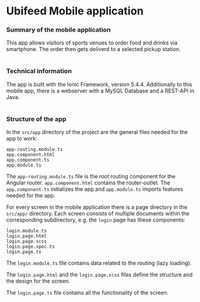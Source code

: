 # Ubifeed Mobile application

### Summary of the mobile application

This app allows visitors of sports venues to order food and drinks via smartphone. The order then gets deliverd to a selected pickup station.
<br><br>

### Technical information

The app is built with the Ionic Framework, version 5.4.4. Additionally to this mobile app, there is a webserver with a MySQL Database and a REST-API in Java.
<br><br>

### Structure of the app

In the `src/app` directory of the project are the general files needed for the app to work:

```
app-routing.module.ts
app.component.html
app.component.ts
app.module.ts
```

The `app-routing.module.ts` file is the root routing component for the Angular router.
`app.component.html` contains the router-outlet.
The `app.component.ts` initializes the app and `app.module.ts` imports features needed for the app.

For every screen in the mobile application there is a page directory in the `src/app/` directory. Each screen consists of multiple documents within the corresponding subdirectory, e.g. the `login` page has these components:
```
login.module.ts
login.page.html
login.page.scss
login.page.spec.ts
login.page.ts
```

The `login.module.ts` file contains data related to the routing (lazy loading).

The `login.page.html` and the `login.page.scss` files define the structure and the design for the screen.

The `login.page.ts` file contains all the functionality of the screen.


